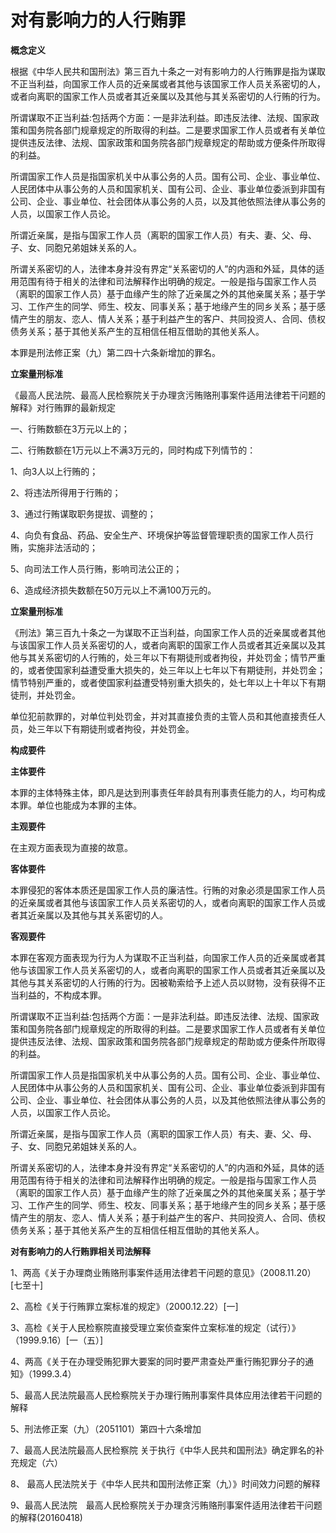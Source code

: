 # 对有影响力的人行贿罪

 
**概念定义**

根据《中华人民共和国刑法》第三百九十条之一对有影响力的人行贿罪是指为谋取不正当利益，向国家工作人员的近亲属或者其他与该国家工作人员关系密切的人，或者向离职的国家工作人员或者其近亲属以及其他与其关系密切的人行贿的行为。

所谓谋取不正当利益:包括两个方面：一是非法利益。即违反法律、法规、国家政策和国务院各部门规章规定的所取得的利益。二是要求国家工作人员或者有关单位提供违反法律、法规、国家政策和国务院各部门规章规定的帮助或方便条件所取得的利益。

所谓国家工作人员是指国家机关中从事公务的人员。国有公司、企业、事业单位、人民团体中从事公务的人员和国家机关、国有公司、企业、事业单位委派到非国有公司、企业、事业单位、社会团体从事公务的人员，以及其他依照法律从事公务的人员，以国家工作人员论。

所谓近亲属，是指与国家工作人员（离职的国家工作人员）有夫、妻、父、母、子、女、同胞兄弟姐妹关系的人。

所谓关系密切的人，法律本身并没有界定“关系密切的人”的内涵和外延，具体的适用范围有待于相关的法律和司法解释作出明确的规定。一般是指与国家工作人员（离职的国家工作人员）基于血缘产生的除了近亲属之外的其他亲属关系；基于学习、工作产生的同学、师生、校友、同事关系；基于地缘产生的同乡关系；基于感情产生的朋友、恋人、情人关系；基于利益产生的客户、共同投资人、合同、债权债务关系；基于其他关系产生的互相信任相互借助的其他关系人。

本罪是刑法修正案（九）第二四十六条新增加的罪名。

**立案量刑标准**

《最高人民法院、最高人民检察院关于办理贪污贿赂刑事案件适用法律若干问题的解释》对行贿罪的最新规定

一、行贿数额在3万元以上的；

二、行贿数额在1万元以上不满3万元的，同时构成下列情节的：

1、向3人以上行贿的；

2、将违法所得用于行贿的；

3、通过行贿谋取职务提拔、调整的；

4、向负有食品、药品、安全生产、环境保护等监督管理职责的国家工作人员行贿，实施非法活动的；

5、向司法工作人员行贿，影响司法公正的；

6、造成经济损失数额在50万元以上不满100万元的。

**立案量刑标准**

《刑法》第三百九十条之一为谋取不正当利益，向国家工作人员的近亲属或者其他与该国家工作人员关系密切的人，或者向离职的国家工作人员或者其近亲属以及其他与其关系密切的人行贿的，处三年以下有期徒刑或者拘役，并处罚金；情节严重的，或者使国家利益遭受重大损失的，处三年以上七年以下有期徒刑，并处罚金；情节特别严重的，或者使国家利益遭受特别重大损失的，处七年以上十年以下有期徒刑，并处罚金。

单位犯前款罪的，对单位判处罚金，并对其直接负责的主管人员和其他直接责任人员，处三年以下有期徒刑或者拘役，并处罚金。
 
**构成要件**

**主体要件**

本罪的主体特殊主体，即凡是达到刑事责任年龄具有刑事责任能力的人，均可构成本罪。单位也能成为本罪的主体。

**主观要件**

在主观方面表现为直接的故意。

**客体要件**

本罪侵犯的客体本质还是国家工作人员的廉洁性。行贿的对象必须是国家工作人员的近亲属或者其他与该国家工作人员关系密切的人，或者向离职的国家工作人员或者其近亲属以及其他与其关系密切的人。

**客观要件**

本罪在客观方面表现为行为人为谋取不正当利益，向国家工作人员的近亲属或者其他与该国家工作人员关系密切的人，或者向离职的国家工作人员或者其近亲属以及其他与其关系密切的人行贿的行为。因被勒索给予上述人员以财物，没有获得不正当利益的，不构成本罪。

所谓谋取不正当利益:包括两个方面：一是非法利益。即违反法律、法规、国家政策和国务院各部门规章规定的所取得的利益。二是要求国家工作人员或者有关单位提供违反法律、法规、国家政策和国务院各部门规章规定的帮助或方便条件所取得的利益。

所谓国家工作人员是指国家机关中从事公务的人员。国有公司、企业、事业单位、人民团体中从事公务的人员和国家机关、国有公司、企业、事业单位委派到非国有公司、企业、事业单位、社会团体从事公务的人员，以及其他依照法律从事公务的人员，以国家工作人员论。

所谓近亲属，是指与国家工作人员（离职的国家工作人员）有夫、妻、父、母、子、女、同胞兄弟姐妹关系的人。

所谓关系密切的人，法律本身并没有界定“关系密切的人”的内涵和外延，具体的适用范围有待于相关的法律和司法解释作出明确的规定。一般是指与国家工作人员（离职的国家工作人员）基于血缘产生的除了近亲属之外的其他亲属关系；基于学习、工作产生的同学、师生、校友、同事关系；基于地缘产生的同乡关系；基于感情产生的朋友、恋人、情人关系；基于利益产生的客户、共同投资人、合同、债权债务关系；基于其他关系产生的互相信任相互借助的其他关系人。

**对有影响力的人行贿罪相关司法解释**

1、两高《关于办理商业贿赂刑事案件适用法律若干问题的意见》（2008.11.20）\[七至十\]

2、高检《关于行贿罪立案标准的规定》（2000.12.22）\[一\]

3、高检《关于人民检察院直接受理立案侦查案件立案标准的规定（试行）》（1999.9.16）\[一（五）\]

4、两高《关于在办理受贿犯罪大要案的同时要严肃查处严重行贿犯罪分子的通知》（1999.3.4）

5、最高人民法院最高人民检察院关于办理行贿刑事案件具体应用法律若干问题的解释

5、刑法修正案（九）（2051101）第四十六条增加

7、最高人民法院最高人民检察院 关于执行《中华人民共和国刑法》确定罪名的补充规定（六）

8、 最高人民法院关于《中华人民共和国刑法修正案（九）》时间效力问题的解释

9、最高人民法院　最高人民检察院关于办理贪污贿赂刑事案件适用法律若干问题的解释(20160418)
